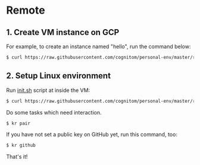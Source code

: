 # Remote

## 1. Create VM instance on GCP

For example, to create an instance named "hello", run the command below: 

```bash
$ curl https://raw.githubusercontent.com/cognitom/personal-env/master/remote/create-instance.sh | sh -s hello
```

## 2. Setup Linux environment

Run [init.sh](init.sh) script at inside the VM:

```bash
$ curl https://raw.githubusercontent.com/cognitom/personal-env/master/remote/init.sh | sh
```

Do some tasks which need interaction.

```bash
$ kr pair
```

If you have not set a public key on GitHub yet, run this command, too:

```bash
$ kr github
```

That's it!
